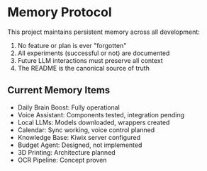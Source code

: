 # Memory Protocol

This project maintains persistent memory across all development:

1. No feature or plan is ever "forgotten"
2. All experiments (successful or not) are documented
3. Future LLM interactions must preserve all context
4. The README is the canonical source of truth

## Current Memory Items
- Daily Brain Boost: Fully operational
- Voice Assistant: Components tested, integration pending
- Local LLMs: Models downloaded, wrappers created
- Calendar: Sync working, voice control planned
- Knowledge Base: Kiwix server configured
- Budget Agent: Designed, not implemented
- 3D Printing: Architecture planned
- OCR Pipeline: Concept proven
